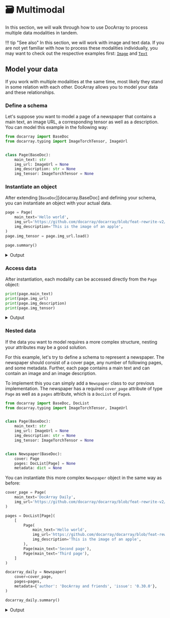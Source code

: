 # 🗃 Multimodal

In this section, we will walk through how to use DocArray to process multiple data modalities in tandem. 

!!! tip "See also"
    In this section, we will work with image and text data. If you are not yet familiar with how to process these 
    modalities individually, you may want to check out the respective examples first: [`Image`](../image/image.md) 
    and [`Text`](../text/text.md)

## Model your data

If you work with multiple modalities at the same time, most likely they stand in some relation with each other. 
DocArray allows you to model your data and these relationships.

### Define a schema

Let's suppose you want to model a page of a newspaper that contains a main text, an image URL, a corresponding tensor 
as well as a description. You can model this example in the following way:

```python
from docarray import BaseDoc
from docarray.typing import ImageTorchTensor, ImageUrl


class Page(BaseDoc):
    main_text: str
    img_url: ImageUrl = None
    img_description: str = None
    img_tensor: ImageTorchTensor = None
```

### Instantiate an object

After extending [`BaseDoc`][docarray.BaseDoc] and defining your schema, you can instantiate an object with your actual 
data.

```python
page = Page(
    main_text='Hello world',
    img_url='https://github.com/docarray/docarray/blob/feat-rewrite-v2/docs/assets/favicon.png?raw=true',
    img_description='This is the image of an apple',
)
page.img_tensor = page.img_url.load()

page.summary()
```
<details>
    <summary>Output</summary>
    ``` { .text .no-copy }
    📄 Page : 8f39674 ...
    ╭──────────────────────────────┬───────────────────────────────────────────────╮
    │ Attribute                    │ Value                                         │
    ├──────────────────────────────┼───────────────────────────────────────────────┤
    │ main_text: str               │ Hello world                                   │
    │ img_url: ImageUrl            │ https://github.com/docarray/docarray/blob/fe… │
    │                              │ ... (length: 90)                              │
    │ img_description: str         │ This is DocArray                              │
    │ img_tensor: ImageTorchTensor │ ImageTorchTensor of shape (320, 320, 3),      │
    │                              │ dtype: torch.uint8                            │
    ╰──────────────────────────────┴───────────────────────────────────────────────╯
    ```
</details>

### Access data 

After instantiation, each modality can be accessed directly from the `Page` object:

```python
print(page.main_text)
print(page.img_url)
print(page.img_description)
print(page.img_tensor)
```
<details>
    <summary>Output</summary>
    ``` { .text .no-copy }
    Hello world
    https://github.com/docarray/docarray/blob/feat-rewrite-v2/docs/assets/favicon.png?raw=true
    This is DocArray
    ImageTorchTensor([[[0, 0, 0],
                       [0, 0, 0],
                       [0, 0, 0],
                       ...,
                       [0, 0, 0]]])
    ```
</details>

### Nested data

If the data you want to model requires a more complex structure, nesting your attributes may be a good solution.

For this example, let's try to define a schema to represent a newspaper. The newspaper should consist of a cover page,
any number of following pages, and some metadata. Further, each page contains a main text and can contain an image 
and an image description.

To implement this you can simply add a `Newspaper` class to our previous implementation. The newspaper has a required 
`cover_page` attribute of type `Page` as well as a `pages` attribute, which is a `DocList` of `Page`s.

```python
from docarray import BaseDoc, DocList
from docarray.typing import ImageTorchTensor, ImageUrl


class Page(BaseDoc):
    main_text: str
    img_url: ImageUrl = None
    img_description: str = None
    img_tensor: ImageTorchTensor = None


class Newspaper(BaseDoc):
    cover: Page
    pages: DocList[Page] = None
    metadata: dict = None
```

You can instantiate this more complex `Newspaper` object in the same way as before:

```python
cover_page = Page(
    main_text='DocArray Daily',
    img_url='https://github.com/docarray/docarray/blob/feat-rewrite-v2/docs/assets/favicon.png',
)

pages = DocList[Page](
    [
        Page(
            main_text='Hello world',
            img_url='https://github.com/docarray/docarray/blob/feat-rewrite-v2/docs/assets/favicon.png',
            img_description='This is the image of an apple',
        ),
        Page(main_text='Second page'),
        Page(main_text='Third page'),
    ]
)

docarray_daily = Newspaper(
    cover=cover_page,
    pages=pages,
    metadata={'author': 'DocArray and friends', 'issue': '0.30.0'},
)

docarray_daily.summary()
```
<details>
    <summary>Output</summary>
    ``` { .text .no-copy }
    📄 Newspaper : 63189f7 ...
    ╭────────────────┬─────────────────────────────────────────────────────────────╮
    │ Attribute      │ Value                                                       │
    ├────────────────┼─────────────────────────────────────────────────────────────┤
    │ metadata: dict │ {'author': 'DocArray and friends', 'issue': '0.0.3 ... }    │
    │                │ (length: 2)                                                 │
    ╰────────────────┴─────────────────────────────────────────────────────────────╯
    ├── 🔶 cover: Page
    │   └── 📄 Page : ca164e3 ...
    │       ╭───────────────────┬──────────────────────────────────────────────────╮
    │       │ Attribute         │ Value                                            │
    │       ├───────────────────┼──────────────────────────────────────────────────┤
    │       │ main_text: str    │ DocArray Daily                                   │
    │       │ img_url: ImageUrl │ https://github.com/docarray/docarray/blob/feat-… │
    │       │                   │ ... (length: 81)                                 │
    │       ╰───────────────────┴──────────────────────────────────────────────────╯
    └── 💠 pages: DocList[Page]
        ├── 📄 Page : 64ed19c ...
        │   ╭──────────────────────┬───────────────────────────────────────────────╮
        │   │ Attribute            │ Value                                         │
        │   ├──────────────────────┼───────────────────────────────────────────────┤
        │   │ main_text: str       │ Hello world                                   │
        │   │ img_url: ImageUrl    │ https://github.com/docarray/docarray/blob/fe… │
        │   │                      │ ... (length: 81)                              │
        │   │ img_description: str │ DocArray logoooo                              │
        │   ╰──────────────────────┴───────────────────────────────────────────────╯
        ├── 📄 Page : 4bd7e45 ...
        │   ╭─────────────────────┬────────────────╮
        │   │ Attribute           │ Value          │
        │   ├─────────────────────┼────────────────┤
        │   │ main_text: str      │ Second page    │
        │   ╰─────────────────────┴────────────────╯
        └── ... 1 more Page documents
    ```
</details>